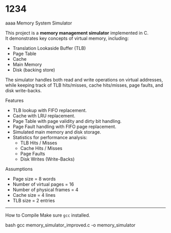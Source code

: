 # 1234
aaaa
Memory System Simulator

This project is a **memory management simulator** implemented in C.  
It demonstrates key concepts of virtual memory, including:

- Translation Lookaside Buffer (TLB)
- Page Table
- Cache
- Main Memory
- Disk (backing store)

The simulator handles both read and write operations on virtual addresses, while keeping track of TLB hits/misses, cache hits/misses, page faults, and disk write-backs.



Features
- TLB lookup with FIFO replacement.
- Cache with LRU replacement.
- Page Table with page validity and dirty bit handling.
- Page Fault handling with FIFO page replacement.
- Simulated main memory and disk storage.
- Statistics for performance analysis:
  - TLB Hits / Misses
  - Cache Hits / Misses
  - Page Faults
  - Disk Writes (Write-Backs)



Assumptions
- Page size = 8 words  
- Number of virtual pages = 16  
- Number of physical frames = 4  
- Cache size = 4 lines  
- TLB size = 2 entries  
  

---

How to Compile
Make sure  `gcc` installed.

bash
gcc memory_simulator_improved.c -o memory_simulator

